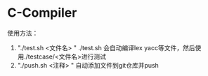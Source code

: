 # C-Compiler
使用方法： 
1. "./test.sh <文件名> "
    ./test.sh 会自动编译lex yacc等文件，然后使用./testcase/<文件名>进行测试
2. "./push.sh <注释> " 
    自动添加文件到git仓库并push
